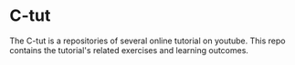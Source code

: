 # C-tut
The C-tut is a repositories of several online tutorial on youtube. This repo contains the tutorial's related exercises and learning outcomes.
